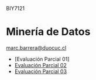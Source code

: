 BIY7121

# Minería de Datos 

marc.barrera@duocuc.cl

* [Evaluación Parcial 01]
* [Evaluación Parcial 02](eval02/README.md)
* [Evaluación Parcial 03](eval03/README.md)
